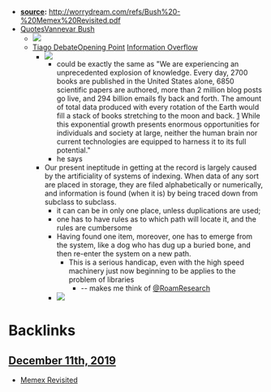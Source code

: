 - **[source](<source.md>):**  http://worrydream.com/refs/Bush%20-%20Memex%20Revisited.pdf
- [Quotes](<Quotes.md>)[Vannevar Bush](<Vannevar Bush.md>)
    - ![](https://firebasestorage.googleapis.com/v0/b/firescript-577a2.appspot.com/o/imgs%2Fv8%2Fhelp%2FWxL8kivvpZ?alt=media&token=555028bc-743b-4dc4-b36d-03fa32c60f0b)
    - [Tiago Debate](<Tiago Debate.md>)[Opening Point](<Opening Point.md>) [Information Overflow](<Information Overflow.md>)
        - ![](https://firebasestorage.googleapis.com/v0/b/firescript-577a2.appspot.com/o/imgs%2Fv8%2Fhelp%2FuaqI5ojgRL?alt=media&token=da42e43e-1edd-4159-89f4-ce51c05a4d5c)
            - could be exactly the same as "We are experiencing an unprecedented explosion of knowledge. Every day, 2700 books are published in the United States alone, 6850 scientific papers are authored, more than 2 million blog posts go live, and 294 billion emails fly back and forth. The amount of total data produced with every rotation of the Earth would fill a stack of books stretching to the moon and back. [1](((CUDrvnqeF))) While this exponential growth presents enormous opportunities for individuals and society at large, neither the human brain nor current technologies are equipped to harness it to its full potential."
            - he says 
        - Our present ineptitude in getting at the record is largely caused by the artificiality of systems of indexing.  When data of any sort are placed in storage, they are filed alphabetically or numerically, and information is found (when it is) by being traced down from subclass to subclass.
            - it can can be in only one place, unless duplications are used;
            - one has to have rules as to which path will locate it, and the rules are cumbersome
            - Having found one item, moreover, one has to emerge from the system, like a dog who has dug up a buried bone, and then re-enter the system on a new path.
                - This is a serious handicap, even with the high speed machinery just now beginning to be applies to the problem of libraries
                    - -- makes me think of [@RoamResearch](<@RoamResearch.md>)
            - ![](https://firebasestorage.googleapis.com/v0/b/firescript-577a2.appspot.com/o/imgs%2Fv8%2Fhelp%2FMJgkTlH_h3?alt=media&token=375264ed-7cd3-483e-abed-a14535dbea98)

# Backlinks
## [December 11th, 2019](<December 11th, 2019.md>)
- [Memex Revisited](<Memex Revisited.md>)

